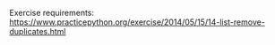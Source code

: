 Exercise requirements: https://www.practicepython.org/exercise/2014/05/15/14-list-remove-duplicates.html
